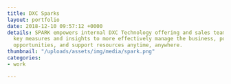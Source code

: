 ```yaml
---
title: DXC Sparks
layout: portfolio
date: 2018-12-10 09:57:12 +0000
details: SPARK empowers internal DXC Technology offering and sales teams by providing
  key measures and insights to more effectively manage the business, potential growth
  opportunities, and support resources anytime, anywhere.
thumbnail: "/uploads/assets/img/media/spark.png"
categories:
- work

---
```

